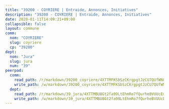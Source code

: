 ```yaml
---
title: "39200 - COYRIERE | Entraide, Annonces, Initiatives"
description: "39200 - COYRIERE | Entraide, Annonces, Initiatives"
date: 2020-01-11T14:09:21+09:00
collapsible: false
layout: commune
comm:
  nom: "COYRIERE"
  slug: coyriere
  cp: "39200"
dept:
  nom: "Jura"
  slug: jura
  num: "39"
peerpad:
  comm:
    read_path: /r/markdown/39200_coyriere/4XTTMFKSbSzCKrgpgtJzCU7QUfWNLeWW3DftSFneGywQXkPfJ
    write_path: /w/markdown/39200_coyriere/4XTTMFKSbSzCKrgpgtJzCU7QUfWNLeWW3DftSFneGywQXkPfJ-K3TgTxcSNzTsVVXfLzPj5CUkHyVSLXiJ9qj9UfmRVJafBKeWz1ve6KxU99Nxw1fvq9AFixH1KmQ8hU3t4qcvivX6dayscKsrvLL41YvmYeokmBCyan7VrQXE93MYAFkMs4EGFfkg
  dept:
    read_path: /r/markdown/39_jura/4XTTMBU8Gt2fa99LtEhmRo7fQurheBVUUcEmcUcrj82YN8mg7
    write_path: /w/markdown/39_jura/4XTTMBU8Gt2fa99LtEhmRo7fQurheBVUUcEmcUcrj82YN8mg7-K3TgTcNZmu4vnNMaCfgcL8UVTLrMMzc995tkrcbQnJrz2QJUTFFzY77q7ECMK21XeFnonjpMWqFzgVngXjdq8HzYe3HRbuYXbvX8ofWBv48UvWuvbrbp8aQGQQcfezWASxj7orH1
---
```


